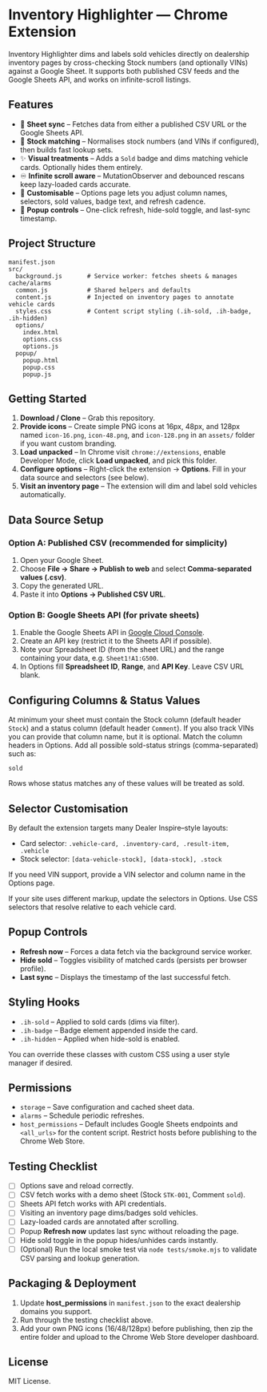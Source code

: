 # Inventory Highlighter — Chrome Extension

Inventory Highlighter dims and labels sold vehicles directly on dealership inventory pages by cross-checking Stock numbers (and optionally VINs) against a Google Sheet. It supports both published CSV feeds and the Google Sheets API, and works on infinite-scroll listings.

## Features

- 🔄 **Sheet sync** – Fetches data from either a published CSV URL or the Google Sheets API.
- 🚗 **Stock matching** – Normalises stock numbers (and VINs if configured), then builds fast lookup sets.
- ✨ **Visual treatments** – Adds a `Sold` badge and dims matching vehicle cards. Optionally hides them entirely.
- ♾️ **Infinite scroll aware** – MutationObserver and debounced rescans keep lazy-loaded cards accurate.
- 🧰 **Customisable** – Options page lets you adjust column names, selectors, sold values, badge text, and refresh cadence.
- 🧭 **Popup controls** – One-click refresh, hide-sold toggle, and last-sync timestamp.

## Project Structure

```
manifest.json
src/
  background.js       # Service worker: fetches sheets & manages cache/alarms
  common.js           # Shared helpers and defaults
  content.js          # Injected on inventory pages to annotate vehicle cards
  styles.css          # Content script styling (.ih-sold, .ih-badge, .ih-hidden)
  options/
    index.html
    options.css
    options.js
  popup/
    popup.html
    popup.css
    popup.js
```

## Getting Started

1. **Download / Clone** – Grab this repository.
2. **Provide icons** – Create simple PNG icons at 16px, 48px, and 128px named `icon-16.png`, `icon-48.png`, and `icon-128.png` in an `assets/` folder if you want custom branding.
3. **Load unpacked** – In Chrome visit `chrome://extensions`, enable Developer Mode, click **Load unpacked**, and pick this folder.
4. **Configure options** – Right-click the extension → **Options**. Fill in your data source and selectors (see below).
5. **Visit an inventory page** – The extension will dim and label sold vehicles automatically.

## Data Source Setup

### Option A: Published CSV (recommended for simplicity)

1. Open your Google Sheet.
2. Choose **File → Share → Publish to web** and select **Comma-separated values (.csv)**.
3. Copy the generated URL.
4. Paste it into **Options → Published CSV URL**.

### Option B: Google Sheets API (for private sheets)

1. Enable the Google Sheets API in [Google Cloud Console](https://console.cloud.google.com/apis/library/sheets.googleapis.com).
2. Create an API key (restrict it to the Sheets API if possible).
3. Note your Spreadsheet ID (from the sheet URL) and the range containing your data, e.g. `Sheet1!A1:G500`.
4. In Options fill **Spreadsheet ID**, **Range**, and **API Key**. Leave CSV URL blank.

## Configuring Columns & Status Values

At minimum your sheet must contain the Stock column (default header `Stock`) and a status column (default header `Comment`). If you also track VINs you can provide that column name, but it is optional. Match the column headers in Options. Add all possible sold-status strings (comma-separated) such as:

```
sold
```

Rows whose status matches any of these values will be treated as sold.

## Selector Customisation

By default the extension targets many Dealer Inspire–style layouts:

- Card selector: `.vehicle-card, .inventory-card, .result-item, .vehicle`
- Stock selector: `[data-vehicle-stock], [data-stock], .stock`

If you need VIN support, provide a VIN selector and column name in the Options page.

If your site uses different markup, update the selectors in Options. Use CSS selectors that resolve relative to each vehicle card.

## Popup Controls

- **Refresh now** – Forces a data fetch via the background service worker.
- **Hide sold** – Toggles visibility of matched cards (persists per browser profile).
- **Last sync** – Displays the timestamp of the last successful fetch.

## Styling Hooks

- `.ih-sold` – Applied to sold cards (dims via filter).
- `.ih-badge` – Badge element appended inside the card.
- `.ih-hidden` – Applied when hide-sold is enabled.

You can override these classes with custom CSS using a user style manager if desired.

## Permissions

- `storage` – Save configuration and cached sheet data.
- `alarms` – Schedule periodic refreshes.
- `host_permissions` – Default includes Google Sheets endpoints and `<all_urls>` for the content script. Restrict hosts before publishing to the Chrome Web Store.

## Testing Checklist

- [ ] Options save and reload correctly.
- [ ] CSV fetch works with a demo sheet (Stock `STK-001`, Comment `sold`).
- [ ] Sheets API fetch works with API credentials.
- [ ] Visiting an inventory page dims/badges sold vehicles.
- [ ] Lazy-loaded cards are annotated after scrolling.
- [ ] Popup **Refresh now** updates last sync without reloading the page.
- [ ] Hide sold toggle in the popup hides/unhides cards instantly.
- [ ] (Optional) Run the local smoke test via `node tests/smoke.mjs` to validate CSV parsing and lookup generation.

## Packaging & Deployment

1. Update **host_permissions** in `manifest.json` to the exact dealership domains you support.
2. Run through the testing checklist above.
3. Add your own PNG icons (16/48/128px) before publishing, then zip the entire folder and upload to the Chrome Web Store developer dashboard.

## License

MIT License.
